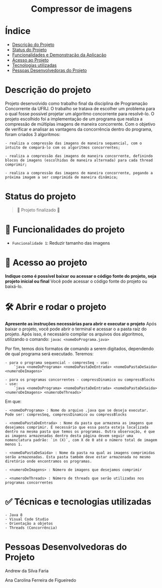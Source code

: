 <h1 align="center"> Compressor de imagens </h1> 

# Índice 

* [Descrição do Projeto](#descrição-do-projeto)
* [Status do Projeto](#status-do-Projeto)
* [Funcionalidades e Demonstração da Aplicação](#funcionalidades-e-demonstração-da-aplicação)
* [Acesso ao Projeto](#acesso-ao-projeto)
* [Tecnologias utilizadas](#tecnologias-utilizadas)
* [Pessoas Desenvolvedoras do Projeto](#pessoas-desenvolvedoras)

# Descrição do projeto 

Projeto desenvolvido como trabalho final da disciplina de Programação Concorrente da UFRJ. O trabalho se tratava de escolher um problema para o qual fosse possível projetar um algoritmo concorrente para resolvê-lo.
O projeto escolhido foi a implementação de um programa que realiza a compressão de múltiplas imagens de maneira concorrente.
Com o objetivo de verificar e analisar as vantagens da concorrência dentro do programa, foram criados 3 algoritmos:

    - realiza a compressão das imagens de maneira sequencial, com o intuito de compará-lo com os algoritmos concorrentes;
    
    - realiza a compressão das imagens de maneira concorrente, definindo blocos de imagens (escolhidas de maneira alternada) para cada thread comprimir;
    
    - realiza a compressão das imagens de maneira concorrente, pegando a próxima imagem a ser comprimida de maneira dinâmica;

# Status do projeto
> :construction: Projeto finalizado :construction:

# :hammer: Funcionalidades do projeto

- `Funcionalidade 1`: Reduzir tamanho das imagens

# 📁 Acesso ao projeto

**Indique como é possível baixar ou acessar o código fonte do projeto, seja projeto inicial ou final**
Você pode acessar o código fonte do projeto ou baixá-lo.

# 🛠️ Abrir e rodar o projeto

**Apresente as instruções necessárias para abrir e executar o projeto**
Após baixar o projeto, você pode abrir o terminal e acessar o a pasta raíz do projeto. Após isso, é necessário compilar os arquivos dos algoritmos, utilizando o comando:
    `javac <nomeDoPrograma.java>`

Por fim, temos dois formatos de comando a serem digitados, dependendo de qual programa será executado. Teremos:

    - para o programa sequencial - compresSeq - use: 
        `java <nomeDoPrograma> <nomeDaPastaDeEntrada> <nomeDaPastaDeSaida> <numeroDeImagens>`

    - para os programas concorrentes - compressDinamico ou compressBlocks - use: 
        `java <nomeDoPrograma> <nomeDaPastaDeEntrada> <nomeDaPastaDeSaida> <numeroDeImagens> <numeroDeThreads>`

Em que:

    - <nomeDoPrograma> : Nome do arquivo .java que se deseja executar. Pode ser: compresSeq, compressDinamico ou compressBlocks
    
    - <nomeDaPastaDeEntrada> : Nome da pasta que armazena as imagens que desejamos comprimir. É necessário que essa pasta esteja localizada dentro na mesma pasta que temos os programas. Outra observação, é que as imagens armazenadas dentro desta página devem seguir uma nomenclatura padrão: `in (X)`, com X de 0 até o número total de imagem menos 1.
    
    - <nomeDaPastaDeSaida> : Nome da pasta na qual as imagens comprimidas serão armazenadas. Esta pasta também deve estar armazenada no mesmo diretório onde encontramos os programas.
    
    - <numeroDeImagens> : Número de imagens que desejamos comprimir
    
    - <numeroDeThreads> : Número de threads que serão utilizadas nos programas concorrentes

# ✅ Técnicas e tecnologias utilizadas

    - Java 8
    - Visual Code Studio
    - Orientação a objetos
    - Threads (Concorrência)

# Pessoas Desenvolvedoras do Projeto

Andrew da Silva Faria

Ana Carolina Ferreira de Figueiredo 
